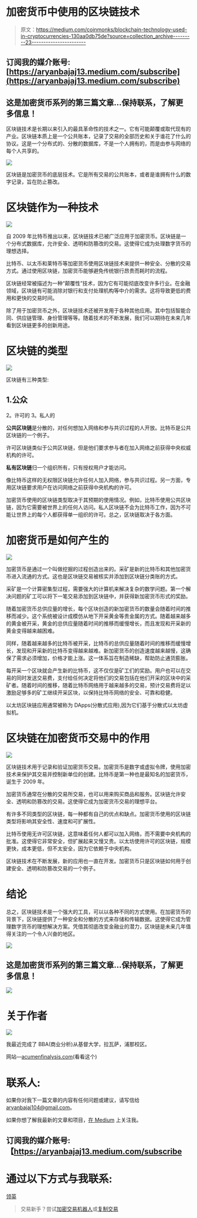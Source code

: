 # 加密货币中使用的区块链技术

> 原文：<https://medium.com/coinmonks/blockchain-technology-used-in-cryptocurrencies-130aa0db75de?source=collection_archive---------23----------------------->

## 订阅我的媒介账号:[https://aryanbajaj13.medium.com/subscribe](https://aryanbajaj13.medium.com/subscribe)

## 这是加密货币系列的第三篇文章…保持联系，了解更多信息！

区块链技术是长期以来引入的最具革命性的技术之一。它有可能颠覆或取代现有的产业。区块链本质上是一个公共账本，记录了交易的全部历史和关于谁花了什么的协议。这是一个分布式的、分散的数据库，不是一个人拥有的，而是由参与网络的每个人共享的。

![](img/adb55e5ef460b8229537f61e27178f8f.png)

区块链是加密货币的底层技术。它是所有交易的公共账本，或者是谁拥有什么的数字记录，旨在防止篡改。

# 区块链作为一种技术

![](img/69917634a4c5ea5c0b3657a879acd2d2.png)

自 2009 年比特币推出以来，区块链技术已被广泛应用于加密货币。区块链是一个分布式数据库，允许安全、透明和防篡改的交易。这使得它成为处理数字货币的理想选择。

比特币、以太币和莱特币等加密货币使用区块链技术来提供一种安全、分散的交易方式。通过使用区块链，加密货币能够避免传统银行昂贵而耗时的流程。

区块链经常被描述为一种“颠覆性”技术，因为它有可能彻底改变许多行业。在金融领域，区块链有可能消除对银行和支付处理机构等中介的需求。这将导致更低的费用和更快的交易时间。

除了用于加密货币之外，区块链技术还被开发用于各种其他应用。其中包括智能合同、供应链管理、身份管理等等。随着技术的不断发展，我们可以期待在未来几年看到区块链更多的创新用途。

# 区块链的类型

![](img/c4bb6e295444a969cc5ce8c3445399c4.png)

区块链有三种类型:

## 1.公众
2。许可的
3。私人的

**公共区块链**是分散的，对任何想加入网络和参与共识过程的人开放。比特币是公共区块链的一个例子。

许可区块链类似于公共区块链，但是他们要求参与者在加入网络之前获得中央权威机构的许可。

**私有区块链**归一个组织所有，只有授权用户才能访问。

像比特币这样的无权限区块链允许任何人加入网络，参与共识过程。另一方面，专用区块链要求用户在访问网络之前获得中央机构的许可。

加密货币使用的区块链类型取决于其预期的使用情况。例如，比特币使用公共区块链，因为它需要被世界上的任何人访问。私人区块链不会为比特币工作，因为不可能让世界上的每个人都获得单一组织的许可。总之，区块链取决于各方面。

# 加密货币是如何产生的

![](img/c2c33313c1d7b0df180ab056017d0d15.png)

加密货币是通过一个叫做挖掘的过程创造出来的。采矿是新的比特币和其他加密货币进入流通的方式。这也是区块链交易被核实并添加到区块链分类账的方式。

采矿是一个计算密集型过程，需要强大的计算机来解决复杂的数学问题。第一个解决问题的矿工可以将下一笔交易添加到区块链中，并获得新加密货币形式的奖励。

随着加密货币总供应量的增长，每个区块创造的新加密货币的数量会随着时间的推移而减少。这个系统被设计成模仿从地下开采黄金等贵金属的方式。随着越来越多的黄金被开采，黄金的总供应量随着时间的推移而缓慢增长，而且发现和开采新的黄金变得越来越困难。

同样，随着越来越多的比特币被开采，比特币的总供应量随着时间的推移而缓慢增长，发现和开采新的比特币变得越来越难。新加密货币的创造速度越来越慢，这确保了需求必须增加，价格才能上涨。这一体系旨在制造稀缺，帮助防止通货膨胀。

每开采一个区块就会产生新的比特币，这不仅仅是矿工们的奖励。用户也可以在交易的同时发送交易费，支付给任何决定将他们的交易包括在他们开采的区块中的采矿者。随着时间的推移，随着比特币网络用于越来越多的交易，预计交易费将足以激励足够多的矿工继续开采区块，以保持比特币网络的安全、可靠和稳健。

以太坊区块链应用通常被称为 DApps(分散式应用),因为它们基于分散式以太坊虚拟机。

# 区块链在加密货币交易中的作用

![](img/7b2edac106f65fde978d9d708b0ad243.png)

区块链技术用于记录和验证加密货币交易。加密货币是数字或虚拟令牌，使用加密技术来保护其交易并控制新单位的创建。比特币是第一种也是最知名的加密货币，诞生于 2009 年。

加密货币通常在分散的交易所交易，也可以用来购买商品和服务。区块链允许安全、透明和防篡改的交易。这使得它成为加密货币交易的理想平台。

有许多不同类型的区块链，每一种都有自己的优点和缺点。加密货币使用的区块链类型将影响其安全性、速度和可扩展性。

比特币使用无许可区块链，这意味着任何人都可以加入网络，而不需要中央机构的批准。这使得它非常安全，但扩展起来又慢又贵。以太坊使用许可的区块链，规模更快，成本更低，但不太安全，因为它依赖于中央机构。

区块链技术在不断发展，新的应用也一直在开发。加密货币只是区块链如何用于创建安全、透明和防篡改交易的一个例子。

# 结论

总之，区块链技术是一个强大的工具，可以以各种不同的方式使用。在加密货币的背景下，区块链提供了一种安全和分散的方式来存储和传输数据。这使得它成为管理数字货币的理想解决方案。凭借其彻底改变金融业的潜力，区块链是未来几年值得关注的一个令人兴奋的地区。

![](img/8eabf7fc0236b619dcb958f3eeed776a.png)

## 这是加密货币系列的第三篇文章…保持联系，了解更多信息！

![](img/a59df268f226b490d6bd7e4cf833b201.png)

# 关于作者

![](img/82577a97abb2ca39c54f5bf24c65f968.png)

我最近完成了 BBA(商业分析)从基督大学，拉瓦萨，浦那校区。

网站—[acumenfinalysis.com](http://acumenfinalysis.com/)(看看这个)

# 联系人:

如果你对我下一篇文章的内容有任何问题或建议，请写信给 aryanbajaj104@gmail.com。

如果你想了解我最新的文章和项目，[在 Medium](https://aryanbajaj13.medium.com/) 上关注我。

## 订阅我的媒介账号:【https://aryanbajaj13.medium.com/subscribe 

# 通过以下方式与我联系:

[领英](https://www.linkedin.com/in/aryan-bajaj-b62364191)

> 交易新手？尝试[加密交易机器人](/coinmonks/crypto-trading-bot-c2ffce8acb2a)或[复制交易](/coinmonks/top-10-crypto-copy-trading-platforms-for-beginners-d0c37c7d698c)